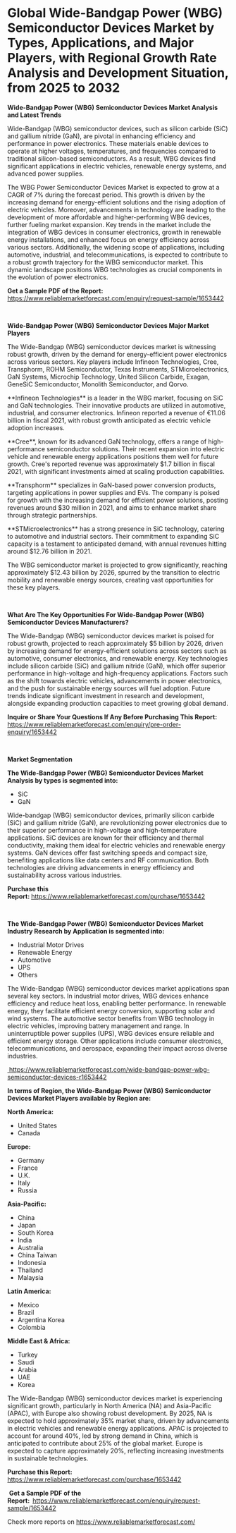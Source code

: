 <p><h1>Global Wide-Bandgap Power (WBG) Semiconductor Devices Market by Types, Applications, and Major Players, with Regional Growth Rate Analysis and Development Situation, from 2025 to 2032</h1></p><p><strong>Wide-Bandgap Power (WBG) Semiconductor Devices Market Analysis and Latest Trends</strong></p>
<p><p>Wide-Bandgap (WBG) semiconductor devices, such as silicon carbide (SiC) and gallium nitride (GaN), are pivotal in enhancing efficiency and performance in power electronics. These materials enable devices to operate at higher voltages, temperatures, and frequencies compared to traditional silicon-based semiconductors. As a result, WBG devices find significant applications in electric vehicles, renewable energy systems, and advanced power supplies.</p><p>The WBG Power Semiconductor Devices Market is expected to grow at a CAGR of 7% during the forecast period. This growth is driven by the increasing demand for energy-efficient solutions and the rising adoption of electric vehicles. Moreover, advancements in technology are leading to the development of more affordable and higher-performing WBG devices, further fueling market expansion. Key trends in the market include the integration of WBG devices in consumer electronics, growth in renewable energy installations, and enhanced focus on energy efficiency across various sectors. Additionally, the widening scope of applications, including automotive, industrial, and telecommunications, is expected to contribute to a robust growth trajectory for the WBG semiconductor market. This dynamic landscape positions WBG technologies as crucial components in the evolution of power electronics.</p></p>
<p><strong>Get a Sample PDF of the Report:&nbsp;</strong> <a href="https://www.reliablemarketforecast.com/enquiry/request-sample/1653442?utm_campaign=2333&utm_medium=2&utm_source=Github&utm_content=ia&utm_term=23032025&utm_id=wide-bandgap-power-wbg-semiconductor-devices">https://www.reliablemarketforecast.com/enquiry/request-sample/1653442</a></p>
<p>&nbsp;</p>
<p><strong>Wide-Bandgap Power (WBG) Semiconductor Devices Major Market Players</strong></p>
<p><p>The Wide-Bandgap (WBG) semiconductor devices market is witnessing robust growth, driven by the demand for energy-efficient power electronics across various sectors. Key players include Infineon Technologies, Cree, Transphorm, ROHM Semiconductor, Texas Instruments, STMicroelectronics, GaN Systems, Microchip Technology, United Silicon Carbide, Exagan, GeneSiC Semiconductor, Monolith Semiconductor, and Qorvo.</p><p>**Infineon Technologies** is a leader in the WBG market, focusing on SiC and GaN technologies. Their innovative products are utilized in automotive, industrial, and consumer electronics. Infineon reported a revenue of €11.06 billion in fiscal 2021, with robust growth anticipated as electric vehicle adoption increases.</p><p>**Cree**, known for its advanced GaN technology, offers a range of high-performance semiconductor solutions. Their recent expansion into electric vehicle and renewable energy applications positions them well for future growth. Cree's reported revenue was approximately $1.7 billion in fiscal 2021, with significant investments aimed at scaling production capabilities.</p><p>**Transphorm** specializes in GaN-based power conversion products, targeting applications in power supplies and EVs. The company is poised for growth with the increasing demand for efficient power solutions, posting revenues around $30 million in 2021, and aims to enhance market share through strategic partnerships.</p><p>**STMicroelectronics** has a strong presence in SiC technology, catering to automotive and industrial sectors. Their commitment to expanding SiC capacity is a testament to anticipated demand, with annual revenues hitting around $12.76 billion in 2021.</p><p>The WBG semiconductor market is projected to grow significantly, reaching approximately $12.43 billion by 2026, spurred by the transition to electric mobility and renewable energy sources, creating vast opportunities for these key players.</p></p>
<p>&nbsp;</p>
<p><strong>What Are The Key Opportunities For Wide-Bandgap Power (WBG) Semiconductor Devices Manufacturers?</strong></p>
<p><p>The Wide-Bandgap (WBG) semiconductor devices market is poised for robust growth, projected to reach approximately $5 billion by 2026, driven by increasing demand for energy-efficient solutions across sectors such as automotive, consumer electronics, and renewable energy. Key technologies include silicon carbide (SiC) and gallium nitride (GaN), which offer superior performance in high-voltage and high-frequency applications. Factors such as the shift towards electric vehicles, advancements in power electronics, and the push for sustainable energy sources will fuel adoption. Future trends indicate significant investment in research and development, alongside expanding production capacities to meet growing global demand.</p></p>
<p><strong>Inquire or Share Your Questions If Any Before Purchasing This Report:</strong> <a href="https://www.reliablemarketforecast.com/enquiry/pre-order-enquiry/1653442?utm_campaign=2333&utm_medium=2&utm_source=Github&utm_content=ia&utm_term=23032025&utm_id=wide-bandgap-power-wbg-semiconductor-devices">https://www.reliablemarketforecast.com/enquiry/pre-order-enquiry/1653442</a></p>
<p>&nbsp;</p>
<p><strong>Market Segmentation</strong></p>
<p><strong>The Wide-Bandgap Power (WBG) Semiconductor Devices Market Analysis by types is segmented into:</strong></p>
<p><ul><li>SiC</li><li>GaN</li></ul></p>
<p><p>Wide-bandgap (WBG) semiconductor devices, primarily silicon carbide (SiC) and gallium nitride (GaN), are revolutionizing power electronics due to their superior performance in high-voltage and high-temperature applications. SiC devices are known for their efficiency and thermal conductivity, making them ideal for electric vehicles and renewable energy systems. GaN devices offer fast switching speeds and compact size, benefiting applications like data centers and RF communication. Both technologies are driving advancements in energy efficiency and sustainability across various industries.</p></p>
<p><strong>Purchase this Report:&nbsp;</strong><a href="https://www.reliablemarketforecast.com/purchase/1653442?utm_campaign=2333&utm_medium=2&utm_source=Github&utm_content=ia&utm_term=23032025&utm_id=wide-bandgap-power-wbg-semiconductor-devices">https://www.reliablemarketforecast.com/purchase/1653442</a></p>
<p>&nbsp;</p>
<p><strong>The Wide-Bandgap Power (WBG) Semiconductor Devices Market Industry Research by Application is segmented into:</strong></p>
<p><ul><li>Industrial Motor Drives</li><li>Renewable Energy</li><li>Automotive</li><li>UPS</li><li>Others</li></ul></p>
<p><p>The Wide-Bandgap (WBG) semiconductor devices market applications span several key sectors. In industrial motor drives, WBG devices enhance efficiency and reduce heat loss, enabling better performance. In renewable energy, they facilitate efficient energy conversion, supporting solar and wind systems. The automotive sector benefits from WBG technology in electric vehicles, improving battery management and range. In uninterruptible power supplies (UPS), WBG devices ensure reliable and efficient energy storage. Other applications include consumer electronics, telecommunications, and aerospace, expanding their impact across diverse industries.</p></p>
<p><a href="https://www.reliablemarketforecast.com/wide-bandgap-power-wbg-semiconductor-devices-r1653442?utm_campaign=2333&utm_medium=2&utm_source=Github&utm_content=ia&utm_term=23032025&utm_id=wide-bandgap-power-wbg-semiconductor-devices">&nbsp;https://www.reliablemarketforecast.com/wide-bandgap-power-wbg-semiconductor-devices-r1653442</a></p>
<p><strong>In terms of Region, the Wide-Bandgap Power (WBG) Semiconductor Devices Market Players available by Region are:</strong></p>
<p>
    <p> <strong> North America: </strong>
        <ul>
            <li>United States</li>
            <li>Canada</li>
        </ul>
        </p> 
    <p> <strong> Europe: </strong>
        <ul>
            <li>Germany</li>
            <li>France</li>
            <li>U.K.</li>
            <li>Italy</li>
            <li>Russia</li>
        </ul>
        </p> 
    <p> <strong> Asia-Pacific: </strong>
        <ul>
            <li>China</li>
            <li>Japan</li>
            <li>South Korea</li>
            <li>India</li>
            <li>Australia</li>
            <li>China Taiwan</li>
            <li>Indonesia</li>
            <li>Thailand</li>
            <li>Malaysia</li>
        </ul>
        </p> 
    <p> <strong> Latin America: </strong>
        <ul>
            <li>Mexico</li>
            <li>Brazil</li>
            <li>Argentina Korea</li>
            <li>Colombia</li>
        </ul>
        </p> 
    <p> <strong> Middle East & Africa: </strong>
        <ul>
            <li>Turkey</li>
            <li>Saudi</li>
            <li>Arabia</li>
            <li>UAE</li>
            <li>Korea</li>
        </ul>
    </p>
    </p>
<p><p>The Wide-Bandgap (WBG) semiconductor devices market is experiencing significant growth, particularly in North America (NA) and Asia-Pacific (APAC), with Europe also showing robust development. By 2025, NA is expected to hold approximately 35% market share, driven by advancements in electric vehicles and renewable energy applications. APAC is projected to account for around 40%, led by strong demand in China, which is anticipated to contribute about 25% of the global market. Europe is expected to capture approximately 20%, reflecting increasing investments in sustainable technologies.</p></p>
<p><strong>Purchase this Report: </strong><a href="https://www.reliablemarketforecast.com/purchase/1653442?utm_campaign=2333&utm_medium=2&utm_source=Github&utm_content=ia&utm_term=23032025&utm_id=wide-bandgap-power-wbg-semiconductor-devices">https://www.reliablemarketforecast.com/purchase/1653442</a></p>
<p>&nbsp;<strong>Get a Sample PDF of the Report:&nbsp;&nbsp;</strong><a href="https://www.reliablemarketforecast.com/enquiry/request-sample/1653442?utm_campaign=2333&utm_medium=2&utm_source=Github&utm_content=ia&utm_term=23032025&utm_id=wide-bandgap-power-wbg-semiconductor-devices">https://www.reliablemarketforecast.com/enquiry/request-sample/1653442</a></p>
<p><strong></strong></p>
<p>Check more reports on <a href="https://www.reliablemarketforecast.com/?utm_campaign=2333&utm_medium=2&utm_source=Github&utm_content=ia&utm_term=23032025&utm_id=wide-bandgap-power-wbg-semiconductor-devices">https://www.reliablemarketforecast.com/</a></p>